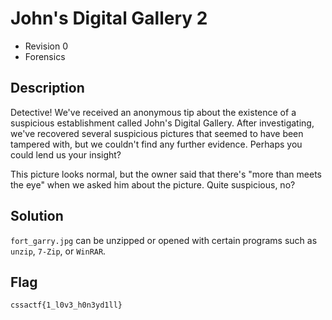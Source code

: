 # John's Digital Gallery 2
- Revision 0
- Forensics

## Description
Detective! We've received an anonymous tip about the existence of a suspicious establishment called John's Digital Gallery. After investigating, we've recovered several suspicious pictures that seemed to have been tampered with, but we couldn't find any further evidence. Perhaps you could lend us your insight?

This picture looks normal, but the owner said that there's "more than meets the eye" when we asked him about the picture. Quite suspicious, no?

## Solution
`fort_garry.jpg` can be unzipped or opened with certain programs such as `unzip`, `7-Zip`, or `WinRAR`.

## Flag
`cssactf{1_l0v3_h0n3yd1ll}`
